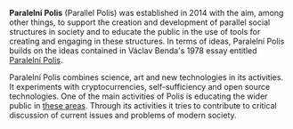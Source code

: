 **Paralelní Polis** (Parallel Polis) was established in 2014 with the aim, among other things, to support the creation and development of parallel social structures in society and to educate the public in the use of tools for creating and engaging in these structures. In terms of ideas, Paralelní Polis builds on the ideas contained in Václav Benda's 1978 essay entitled [Paralelní Polis](/t/paralelni-polis-essay).

Paralelní Polis combines science, art and new technologies in its activities. It experiments with cryptocurrencies, self-sufficiency and open source technologies. One of the main activities of Polis is educating the wider public in [these areas](/about#topics). Through its activities it tries to contribute to critical discussion of current issues and problems of modern society.